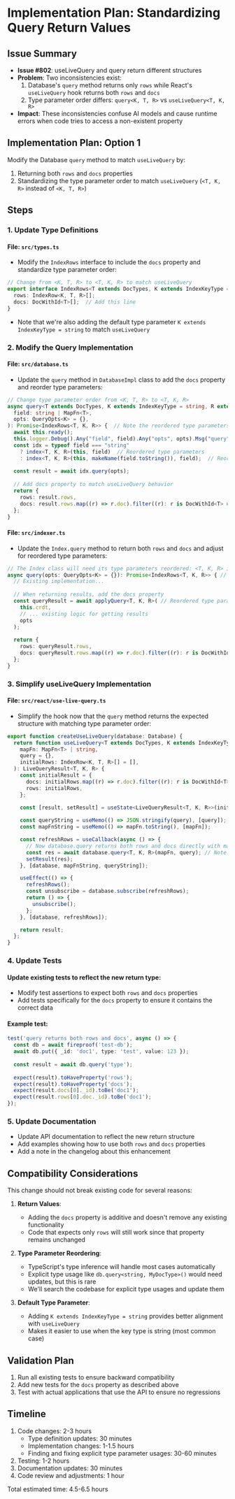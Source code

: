# Implementation Plan: Standardizing Query Return Values

## Issue Summary
- **Issue #802**: useLiveQuery and query return different structures
- **Problem**: Two inconsistencies exist:
  1. Database's `query` method returns only `rows` while React's `useLiveQuery` hook returns both `rows` and `docs`
  2. Type parameter order differs: `query<K, T, R>` vs `useLiveQuery<T, K, R>`
- **Impact**: These inconsistencies confuse AI models and cause runtime errors when code tries to access a non-existent property

## Implementation Plan: Option 1
Modify the Database `query` method to match `useLiveQuery` by:
1. Returning both `rows` and `docs` properties
2. Standardizing the type parameter order to match `useLiveQuery` (`<T, K, R>` instead of `<K, T, R>`)

## Steps

### 1. Update Type Definitions

#### File: `src/types.ts`
- Modify the `IndexRows` interface to include the `docs` property and standardize type parameter order:

```typescript
// Change from <K, T, R> to <T, K, R> to match useLiveQuery
export interface IndexRows<T extends DocTypes, K extends IndexKeyType = string, R extends DocFragment = T> {
  rows: IndexRow<K, T, R>[];
  docs: DocWithId<T>[];  // Add this line
}
```

- Note that we're also adding the default type parameter `K extends IndexKeyType = string` to match `useLiveQuery`

### 2. Modify the Query Implementation

#### File: `src/database.ts`
- Update the `query` method in `DatabaseImpl` class to add the `docs` property and reorder type parameters:

```typescript
// Change type parameter order from <K, T, R> to <T, K, R>
async query<T extends DocTypes, K extends IndexKeyType = string, R extends DocFragment = T>(
  field: string | MapFn<T>,
  opts: QueryOpts<K> = {},
): Promise<IndexRows<T, K, R>> {  // Note the reordered type parameters here
  await this.ready();
  this.logger.Debug().Any("field", field).Any("opts", opts).Msg("query");
  const idx = typeof field === "string" 
    ? index<T, K, R>(this, field)  // Reordered type parameters
    : index<T, K, R>(this, makeName(field.toString()), field);  // Reordered type parameters
  
  const result = await idx.query(opts);
  
  // Add docs property to match useLiveQuery behavior
  return {
    rows: result.rows,
    docs: result.rows.map((r) => r.doc).filter((r): r is DocWithId<T> => !!r)
  };
}
```

#### File: `src/indexer.ts`
- Update the `Index.query` method to return both `rows` and `docs` and adjust for reordered type parameters:

```typescript
// The Index class will need its type parameters reordered: <T, K, R> instead of <K, T, R>
async query(opts: QueryOpts<K> = {}): Promise<IndexRows<T, K, R>> { // Note reordered type params
  // Existing implementation...
  
  // When returning results, add the docs property
  const queryResult = await applyQuery<T, K, R>( // Reordered type parameters
    this.crdt,
    // ... existing logic for getting results
    opts
  );
  
  return {
    rows: queryResult.rows,
    docs: queryResult.rows.map((r) => r.doc).filter((r): r is DocWithId<T> => !!r)
  };
}
```

### 3. Simplify useLiveQuery Implementation

#### File: `src/react/use-live-query.ts`
- Simplify the hook now that the `query` method returns the expected structure with matching type parameter order:

```typescript
export function createUseLiveQuery(database: Database) {
  return function useLiveQuery<T extends DocTypes, K extends IndexKeyType = string, R extends DocFragment = T>(
    mapFn: MapFn<T> | string,
    query = {},
    initialRows: IndexRow<K, T, R>[] = [],
  ): LiveQueryResult<T, K, R> {
    const initialResult = {
      docs: initialRows.map((r) => r.doc).filter((r): r is DocWithId<T> => !!r),
      rows: initialRows,
    };
    
    const [result, setResult] = useState<LiveQueryResult<T, K, R>>(initialResult);

    const queryString = useMemo(() => JSON.stringify(query), [query]);
    const mapFnString = useMemo(() => mapFn.toString(), [mapFn]);

    const refreshRows = useCallback(async () => {
      // Now database.query returns both rows and docs directly with matching type order
      const res = await database.query<T, K, R>(mapFn, query); // Note: now using <T, K, R> to match type order
      setResult(res);
    }, [database, mapFnString, queryString]);

    useEffect(() => {
      refreshRows();
      const unsubscribe = database.subscribe(refreshRows);
      return () => {
        unsubscribe();
      };
    }, [database, refreshRows]);

    return result;
  };
}
```

### 4. Update Tests

#### Update existing tests to reflect the new return type:
- Modify test assertions to expect both `rows` and `docs` properties
- Add tests specifically for the `docs` property to ensure it contains the correct data

#### Example test:
```typescript
test('query returns both rows and docs', async () => {
  const db = await fireproof('test-db');
  await db.put({ _id: 'doc1', type: 'test', value: 123 });
  
  const result = await db.query('type');
  
  expect(result).toHaveProperty('rows');
  expect(result).toHaveProperty('docs');
  expect(result.docs[0]._id).toBe('doc1');
  expect(result.rows[0].doc._id).toBe('doc1');
});
```

### 5. Update Documentation

- Update API documentation to reflect the new return structure
- Add examples showing how to use both `rows` and `docs` properties
- Add a note in the changelog about this enhancement

## Compatibility Considerations

This change should not break existing code for several reasons:

1. **Return Values**:
   - Adding the `docs` property is additive and doesn't remove any existing functionality
   - Code that expects only `rows` will still work since that property remains unchanged

2. **Type Parameter Reordering**:
   - TypeScript's type inference will handle most cases automatically
   - Explicit type usage like `db.query<string, MyDocType>()` would need updates, but this is rare
   - We'll search the codebase for explicit type usages and update them

3. **Default Type Parameter**:
   - Adding `K extends IndexKeyType = string` provides better alignment with `useLiveQuery`
   - Makes it easier to use when the key type is string (most common case)

## Validation Plan

1. Run all existing tests to ensure backward compatibility
2. Add new tests for the `docs` property as described above
3. Test with actual applications that use the API to ensure no regressions

## Timeline

1. Code changes: 2-3 hours
   - Type definition updates: 30 minutes
   - Implementation changes: 1-1.5 hours
   - Finding and fixing explicit type parameter usages: 30-60 minutes
2. Testing: 1-2 hours
3. Documentation updates: 30 minutes
4. Code review and adjustments: 1 hour

Total estimated time: 4.5-6.5 hours
